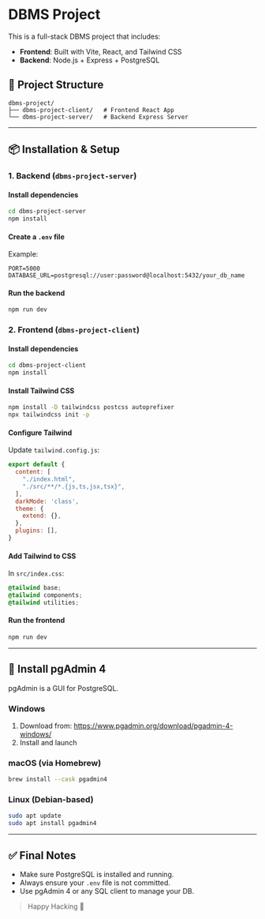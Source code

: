 # DBMS Project

This is a full-stack DBMS project that includes:
- **Frontend**: Built with Vite, React, and Tailwind CSS
- **Backend**: Node.js + Express + PostgreSQL

## 🧩 Project Structure
```
dbms-project/
├── dbms-project-client/   # Frontend React App
└── dbms-project-server/   # Backend Express Server
```

---

## 📦 Installation & Setup

### 1. Backend (`dbms-project-server`)

#### Install dependencies
```bash
cd dbms-project-server
npm install
```

#### Create a `.env` file
Example:
```env
PORT=5000
DATABASE_URL=postgresql://user:password@localhost:5432/your_db_name
```

#### Run the backend
```bash
npm run dev
```

### 2. Frontend (`dbms-project-client`)

#### Install dependencies
```bash
cd dbms-project-client
npm install
```

#### Install Tailwind CSS
```bash
npm install -D tailwindcss postcss autoprefixer
npx tailwindcss init -p
```

#### Configure Tailwind
Update `tailwind.config.js`:
```js
export default {
  content: [
    "./index.html",
    "./src/**/*.{js,ts,jsx,tsx}",
  ],
  darkMode: 'class',
  theme: {
    extend: {},
  },
  plugins: [],
}
```

#### Add Tailwind to CSS
In `src/index.css`:
```css
@tailwind base;
@tailwind components;
@tailwind utilities;
```

#### Run the frontend
```bash
npm run dev
```

---

## 🧠 Install pgAdmin 4

pgAdmin is a GUI for PostgreSQL.

### Windows
1. Download from: https://www.pgadmin.org/download/pgadmin-4-windows/
2. Install and launch

### macOS (via Homebrew)
```bash
brew install --cask pgadmin4
```

### Linux (Debian-based)
```bash
sudo apt update
sudo apt install pgadmin4
```

---

## ✅ Final Notes
- Make sure PostgreSQL is installed and running.
- Always ensure your `.env` file is not committed.
- Use pgAdmin 4 or any SQL client to manage your DB.

> Happy Hacking 🎯
